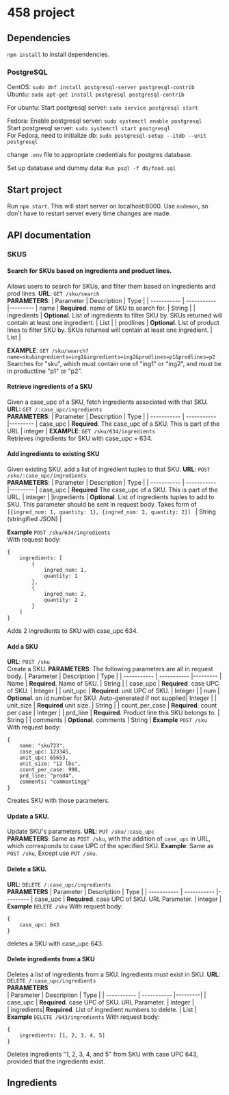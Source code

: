 # 458 project

## Dependencies
```npm install``` to install dependencies.  

### PostgreSQL

CentOS: ```sudo dnf install postgresql-server postgresql-contrib```  
Ubuntu: ```sudo apt-get install postgresql postgresql-contrib```  

For ubuntu:
Start postgresql server: ```sudo service postgresql start```

Fedora:
Enable postgresql server: ```sudo systemctl enable postgresql```  
Start postgresql server: ```sudo systemctl start postgresql```  
For Fedora, need to initialize db: ```sudo postgresql-setup --itdb --unit postgresql```  

change ```.env``` file to appropriate credentials for postgres database.


Set up database and dummy data: ```Run psql -f db/food.sql```  
## Start project  
Run ```npm start```. This will start server on localhost:8000. Use ```nodemon```, so don't have to restart server every time changes are made.    


## API documentation  
### SKUS  

#### Search for SKUs based on ingredients and product lines. 
Allows users to search for SKUs, and filter them based on ingredients and prod lines.
**URL**: ```GET /sku/search```     
**PARAMETERS**: 
| Parameter      | Description | Type |
| ----------- | ----------- |---------
| name      | **Required**. name of SKU to search for. | String |
| ingredients | **Optional**. List of ingredients to filter SKU by. SKUs returned will contain at least one ingredient. | List |
| prodlines | **Optional**. List of product lines to filter SKU by. SKUs returned will contain at least one ingredient. | List |  

**EXAMPLE**: 
```GET /sku/search?name=sku&ingredients=ing1&ingredients=ing2&prodlines=p1&prodlines=p2```  
Searches for "sku", which must contain one of "ing1" or "ing2", and must be in productline "p1" or "p2".  

#### Retrieve ingredients of a SKU
Given a case_upc of a SKU, fetch ingredients associated with that SKU.
**URL:** ```GET /:case_upc/ingredients```  
**PARAMETERS**: 
| Parameter      | Description | Type |
| ----------- | ----------- |---------
| case_upc | **Required**. The case_upc of a SKU. This is part of the URL | integer | 
**EXAMPLE**: 
```GET /sku/634/ingredients```   
Retrieves ingredients for SKU with case_upc = 634.


#### Add ingredients to existing SKU
Given existing SKU, add a list of ingredient tuples to that SKU.
**URL**: ```POST /sku/:case_upc/ingredients```  
**PARAMETERS**: 
| Parameter      | Description | Type |
| ----------- | ----------- |---------
| case_upc | **Required** The case_upc of a SKU. This is part of the URL. | integer |
|ingredients | **Optional**. List of ingredients tuples to add to SKU. This parameter should be sent in request body. Takes form of ```[{ingred_num: 1, quantity: 1}, {ingred_num: 2, quantity: 2}] ``` | String (stringified JSON) |  

**Example** 
```POST /sku/634/ingredients```  
With request body: 
```
{
    ingredients: [
        {
            ingred_num: 1, 
            quantity: 1 
        }, 
        {
            ingred_num: 2, 
            quantity: 2
        }
    ]
}
``` 
Adds 2 ingredients to SKU with case_upc 634.  

#### Add a SKU
**URL**: ```POST /sku```  
Create a SKU.
**PARAMETERS**: 
The following parameters are all in request body.
| Parameter      | Description | Type |
| ----------- | ----------- |---------
| Name | **Required**. Name of SKU. | String | 
| case_upc | **Required**. case UPC of SKU. | Integer | 
| unit_upc | **Required**. unit UPC of SKU. | Integer | 
| num | **Optional**. an id number for SKU. Auto-generated if not supplied| Integer | 
| unit_size | **Required** unit size. | String | 
| count_per_case | **Required**. count per case | Integer | 
| prd_line | **Required**. Product line this SKU belongs to. | String | 
| comments | **Optional**. comments | String | 
**Example** 
```POST /sku```  
With request body:
```  
{  
    name: "sku723", 
    case_upc: 123345, 
    unit_upc: 65653, 
    unit_size: "12 lbs", 
    count_per_case: 998,
    prd_line: "prod4",
    comments: "commentingg"
}
```
Creates SKU with those parameters.

#### Update a SKU.
Update SKU's parameters.
**URL**: ```PUT /sku/:case_upc```  
**PARAMETERS**: Same as ```POST /sku```, with the addition of ```case_upc``` in URL, which corresponds to case UPC of the specified SKU.
**Example**: Same as ```POST /sku```, Except use ```PUT /sku```.  

#### Delete a SKU.
**URL**: ```DELETE /:case_upc/ingredients```  
**PARAMETERS** 
| Parameter      | Description | Type |
| ----------- | ----------- |---------
| case_upc | **Required**. case UPC of SKU. URL Parameter. | integer |   
**Example** 
```DELETE /sku```
With request body:
```
{
    case_upc: 643
}
```  
deletes a SKU with case_upc 643.   

#### Delete ingredients from a SKU  
Deletes a list of ingredients from a SKU. Ingredients must exist in SKU.
**URL**: ```DELETE /:case_upc/ingredients```  
**PARAMETERS**  
| Parameter      | Description | Type |
| ----------- | ----------- |---------|
| case_upc | **Required**. case UPC of SKU. URL Parameter. | integer |   
| ingredients| **Required**. List of ingredient numbers to delete. | List |
**Example** 
```DELETE /643/ingredients```
With request body:
```
{
    ingredients: [1, 2, 3, 4, 5]
}
```
Deletes ingredients "1, 2, 3, 4, and 5" from SKU with case UPC 643, provided that the ingredients exist.   

## Ingredients












